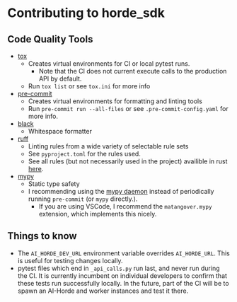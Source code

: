 # Contributing to horde_sdk

## Code Quality Tools

* [tox](https://tox.wiki/)
  - Creates virtual environments for CI or local pytest runs.
    - Note that the CI does not current execute calls to the production API by default.
  - Run `tox list` or see `tox.ini` for more info
* [pre-commit](https://pre-commit.com/)
  - Creates virtual environments for formatting and linting tools
  - Run `pre-commit run --all-files` or see `.pre-commit-config.yaml` for more info.
* [black](https://github.com/psf/black)
  - Whitespace formatter
* [ruff](https://github.com/astral-sh/ruff)
  - Linting rules from a wide variety of selectable rule sets
  - See `pyproject.toml` for the rules used.
  - See all rules (but not necessarily used in the project) availible in rust [here](https://beta.ruff.rs/docs/rules/).
* [mypy](https://mypy-lang.org/)
  - Static type safety
  - I recommending using the [mypy daemon](https://mypy.readthedocs.io/en/stable/mypy_daemon.html) instead of periodically running `pre-commit` (or `mypy` directly.).
    - If you are using VSCode, I recommend the `matangover.mypy` extension, which implements this nicely.

## Things to know

  * The `AI_HORDE_DEV_URL` environment variable overrides `AI_HORDE_URL`. This is useful for testing changes locally.
  * pytest files which end in `_api_calls.py` run last, and never run during the CI. It is currently incumbent on individual developers to confirm that these tests run successfully locally. In the future, part of the CI will be to spawn an AI-Horde and worker instances and test it there.
